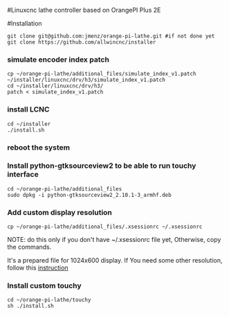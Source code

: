 #Linuxcnc lathe controller based on OrangePI Plus 2E


#Installation
```
git clone git@github.com:jmenz/orange-pi-lathe.git #if not done yet
git clone https://github.com/allwincnc/installer
```

### simulate encoder index patch
```
cp ~/orange-pi-lathe/additional_files/simulate_index_v1.patch ~/installer/linuxcnc/drv/h3/simulate_index_v1.patch
cd ~/installer/linuxcnc/drv/h3/
patch < simulate_index_v1.patch
```

### install LCNC
```
cd ~/installer
./install.sh
```

### reboot the system


### Install python-gtksourceview2 to be able to run touchy interface
```
cd ~/orange-pi-lathe/additional_files
sudo dpkg -i python-gtksourceview2_2.10.1-3_armhf.deb
```

### Add custom display resolution
```
cp ~/orange-pi-lathe/additional_files/.xsessionrc ~/.xsessionrc
```
NOTE: do this only if you don't have ~/.xsessionrc file yet, Otherwise, copy the commands.

It's a prepared file for 1024x600 display. If You need some other resolution, follow this [instruction](https://askubuntu.com/questions/377937/how-do-i-set-a-custom-resolution)

### Install custom touchy
```
cd ~/orange-pi-lathe/touchy
sh ./install.sh
```










